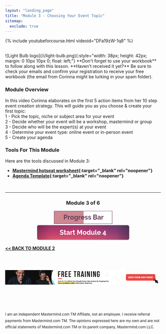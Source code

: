 ```yaml
---
layout: "landing_page"
title: "Module 3 - Choosing Your Event Topic"
sitemap:
  exclude: true  
---
```

 <div class="separator-2"></div>
 
{% include youtubeforcourse.html videoid="DFa19zW-1q8" %}

<br>
![Light Bulb logo](/i/light-bulb.png){:style="width: 38px; height: 42px; margin: 0 10px 10px 0; float: left;"}
**Don't forget to use your workbook** to follow along with this lesson. **Haven't received it yet?** Be sure to check your emails and confirm your registration to receive your free workbook (the email from Corinna might be lurking in your spam folder).

### Module Overview
In this video Corinna elaborates on the first 5 action items from her 10 step event creation strategy. This will guide you as you choose & create your first topic:<br>
1 - Pick the topic, niche or subject area for your event<br>
2 - Decide whether your event will be a workshop, mastermind or group<br>
3 - Decide who will be the expert(s) at your event<br>
4 - Determine your event type: online event or in-person event<br>
5 - Create your agenda<br>

### Tools For This Module
Here are the tools discussed in Module 3:<br>
- **[Mastermind hotseat worksheet](https://drive.google.com/file/d/1eywbLrtANdIalruFLcfR-9Gu0cQJ4fHW/view?usp=sharing){:target="_blank" rel="noopener"}**<br>
- **[Agenda Template](https://docs.google.com/document/d/15_5uMhVncYIBxnzn3PJambX5KpOZhEjaRdg27acFPfA/edit?usp=sharing){:target="_blank" rel="noopener"}**

<br>

***

<center>
<h3>Module 3 of 6</h3>
<img src="/i/ff/mastermindcourse/progressbar3.png" alt="Progress bar 50% complete">
<br>
<a href="/ff/masterminds/c19/modules/module-4">
  <img src="/ff/masterminds/c19/buttons/module_4.png" alt="Make money with Masterminds Module 4 button">
</a>
</center>

**[<< BACK TO MODULE 2](/ff/masterminds/c19/modules/module-2)**

<br><br>
<center>
<a href="https://dgachieve.com/joining?source=ILDmmcoursebanner&a=1899" target="blank" rel="nofollow noopener"><img src="/i/ads/kbb/970x90.jpg" /></a>
</center>

<br><br><br>

<sub>I am an independent Mastermind.com TM Affiliate, not an employee. I receive referral payments from Mastermind.com TM. The opinions expressed here are my own and are not official statements of Mastermind.com TM or its parent company, Mastermind.com LLC.</sub>